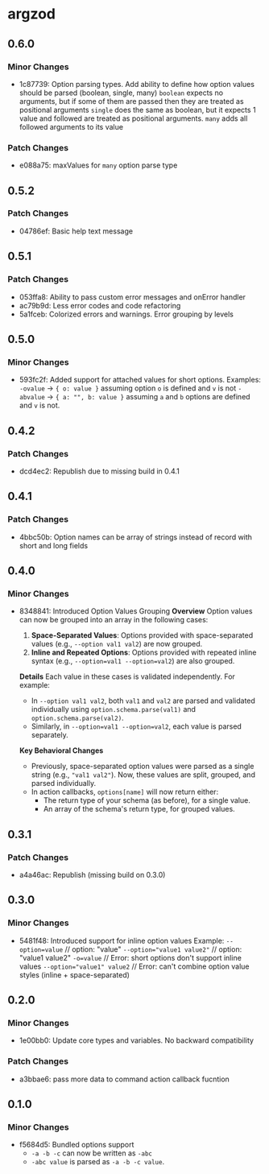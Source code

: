 # argzod

## 0.6.0

### Minor Changes

- 1c87739: Option parsing types.
  Add ability to define how option values should be parsed (boolean, single, many)
  `boolean` expects no arguments, but if some of them are passed then they are treated as positional arguments
  `single` does the same as boolean, but it expects 1 value and followed are treated as positional arguments.
  `many` adds all followed arguments to its value

### Patch Changes

- e088a75: maxValues for `many` option parse type

## 0.5.2

### Patch Changes

- 04786ef: Basic help text message

## 0.5.1

### Patch Changes

- 053ffa8: Ability to pass custom error messages and onError handler
- ac79b9d: Less error codes and code refactoring
- 5a1fceb: Colorized errors and warnings. Error grouping by levels

## 0.5.0

### Minor Changes

- 593fc2f: Added support for attached values for short options.
  Examples:
  `-ovalue` -> `{ o: value }` assuming option `o` is defined and `v` is not
  `-abvalue` -> `{ a: "", b: value }` assuming `a` and `b` options are defined and `v` is not.

## 0.4.2

### Patch Changes

- dcd4ec2: Republish due to missing build in 0.4.1

## 0.4.1

### Patch Changes

- 4bbc50b: Option names can be array of strings instead of record with short and long fields

## 0.4.0

### Minor Changes

- 8348841: Introduced Option Values Grouping
  **Overview**
  Option values can now be grouped into an array in the following cases:

    1. **Space-Separated Values**: Options provided with space-separated values (e.g., `--option val1 val2`) are now grouped.
    2. **Inline and Repeated Options**: Options provided with repeated inline syntax (e.g., `--option=val1 --option=val2`) are also grouped.

    **Details**
    Each value in these cases is validated independently. For example:

    - In `--option val1 val2`, both `val1` and `val2` are parsed and validated individually using `option.schema.parse(val1)` and `option.schema.parse(val2)`.
    - Similarly, in `--option=val1 --option=val2`, each value is parsed separately.

    **Key Behavioral Changes**

    - Previously, space-separated option values were parsed as a single string (e.g., `"val1 val2"`). Now, these values are split, grouped, and parsed individually.
    - In action callbacks, `options[name]` will now return either:
        - The return type of your schema (as before), for a single value.
        - An array of the schema's return type, for grouped values.

## 0.3.1

### Patch Changes

- a4a46ac: Republish (missing build on 0.3.0)

## 0.3.0

### Minor Changes

- 5481f48: Introduced support for inline option values
  Example:
  `--option=value` // option: "value"
  `--option="value1 value2"` // option: "value1 value2"
  `-o=value` // Error: short options don't support inline values
  `--option="value1" value2` // Error: can't combine option value styles (inline + space-separated)

## 0.2.0

### Minor Changes

- 1e00bb0: Update core types and variables. No backward compatibility

### Patch Changes

- a3bbae6: pass more data to command action callback fucntion

## 0.1.0

### Minor Changes

- f5684d5: Bundled options support
    - `-a -b -c` can now be written as `-abc`
    - `-abc value` is parsed as `-a -b -c value`.
